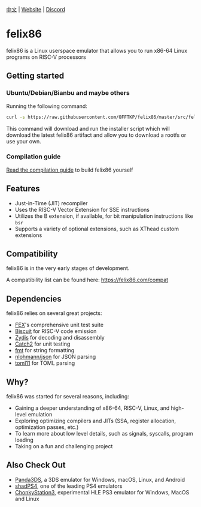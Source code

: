 [中文](./README_CN.md) | [Website](https://felix86.com) | [Discord](https://discord.gg/TgBxgFwByU)

# felix86

felix86 is a Linux userspace emulator that allows you to run x86-64 Linux programs on RISC-V processors

## Getting started

### Ubuntu/Debian/Bianbu and maybe others
Running the following command:

```bash
curl -s https://raw.githubusercontent.com/OFFTKP/felix86/master/src/felix86/tools/install.sh -o /tmp/felix86_install.sh && bash /tmp/felix86_install.sh && rm /tmp/felix86_install.sh
```

This command will download and run the installer script which will download the latest felix86 artifact and allow you to download a rootfs or use your own.

### Compilation guide
[Read the compilation guide](./docs/how-to-use.md) to build felix86 yourself

## Features
- Just-in-Time (JIT) recompiler
- Uses the RISC-V Vector Extension for SSE instructions
- Utilizes the B extension, if available, for bit manipulation instructions like `bsr`
- Supports a variety of optional extensions, such as XThead custom extensions

## Compatibility
felix86 is in the very early stages of development.

A compatibility list can be found here: https://felix86.com/compat

## Dependencies
felix86 relies on several great projects:

- [FEX](https://github.com/FEX-Emu/FEX)'s comprehensive unit test suite
- [Biscuit](https://github.com/lioncash/biscuit) for RISC-V code emission
- [Zydis](https://github.com/zyantific/zydis) for decoding and disassembly
- [Catch2](https://github.com/catchorg/Catch2) for unit testing
- [fmt](https://github.com/fmtlib/fmt) for string formatting
- [nlohmann/json](https://github.com/nlohmann/json) for JSON parsing
- [toml11](https://github.com/ToruNiina/toml11) for TOML parsing

## Why?
felix86 was started for several reasons, including:

- Gaining a deeper understanding of x86-64, RISC-V, Linux, and high-level emulation
- Exploring optimizing compilers and JITs (SSA, register allocation, optimization passes, etc.)
- To learn more about low level details, such as signals, syscalls, program loading
- Taking on a fun and challenging project

## Also Check Out

- [Panda3DS](https://github.com/wheremyfoodat/Panda3DS), a 3DS emulator for Windows, macOS, Linux, and Android
- [shadPS4](https://github.com/shadps4-emu/shadPS4), one of the leading PS4 emulators
- [ChonkyStation3](https://github.com/liuk7071/ChonkyStation3), experimental HLE PS3 emulator for Windows, MacOS and Linux
